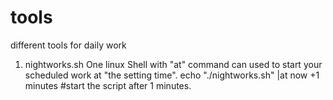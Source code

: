 # tools
different tools for daily work

1. nightworks.sh
   One linux Shell with "at" command can used to start your scheduled work at "the setting time".
   echo "./nightworks.sh" |at now +1 minutes #start the script after 1 minutes.
  
